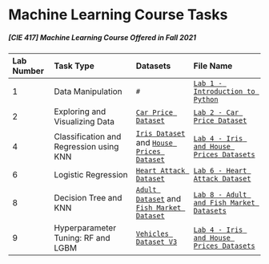 # Machine Learning Course Tasks
##### [CIE 417] Machine Learning Course Offered in Fall 2021

| **Lab Number** | **Task Type** | **Datasets** | **File Name** 
|:----------|:---------------------------------|:------------------------------|:--------------------------------|
| 1      | Data Manipulation            | `#`                           | [`Lab 1 - Introduction to Python`](https://github.com/ahmedlila/Machine-Learning-Course-Implementations/blob/main/Lab%201%20-%20Introduction%20to%20Python.ipynb)             |
| 2      | Exploring and Visualizing Data            | [`Car Price Dataset`](https://github.com/ahmedlila/Machine-Learning-Course-Implementations/blob/main/Datasets/CarPrice_Assignment.csv)                           | [`Lab 2 - Car Price Dataset`](https://github.com/ahmedlila/Machine-Learning-Course-Implementations/blob/main/Lab%202%20-%20Car%20Price%20Dataset.ipynb)             |
| 4      | Classification and Regression using KNN            | [`Iris Dataset`](https://www.kaggle.com/uciml/iris) and [`House Prices Dataset`](https://www.kaggle.com/c/house-prices-advanced-regression-techniques/data)                           | [`Lab 4 - Iris and House Prices Datasets`](https://github.com/ahmedlila/Machine-Learning-Course-Implementations/blob/main/Lab%204%20-%20Iris%20and%20House%20Prices%20Datasets.ipynb)             |
| 6      | Logistic Regression            | [`Heart Attack Dataset`](https://www.kaggle.com/rashikrahmanpritom/heart-attack-analysis-prediction-dataset)                            | [`Lab 6 - Heart Attack Dataset`](https://github.com/ahmedlila/Machine-Learning-Course-Implementations/blob/main/Lab%206%20-%20Heart%20Attack%20Dataset.ipynb)             |
| 8      | Decision Tree and KNN            | [`Adult Dataset`](https://archive.ics.uci.edu/ml/datasets/adult) and [`Fish Market Dataset`](https://www.kaggle.com/aungpyaeap/fish-market)                           | [`Lab 8 - Adult and Fish Market Datasets`](https://github.com/ahmedlila/Machine-Learning-Course-Implementations/blob/main/Lab%208%20-%20%20Adult%20and%20Fish%20Market%20Datasets.ipynb)             |
| 9      | Hyperparameter Tuning: RF and LGBM            | [`Vehicles Dataset V3`](https://www.kaggle.com/nehalbirla/vehicle-dataset-from-cardekho)                            | [`Lab 4 - Iris and House Prices Datasets`](https://github.com/ahmedlila/Machine-Learning-Course-Implementations/blob/main/Lab%209%20-%20Vehicles%20Dataset.ipynb)             |

